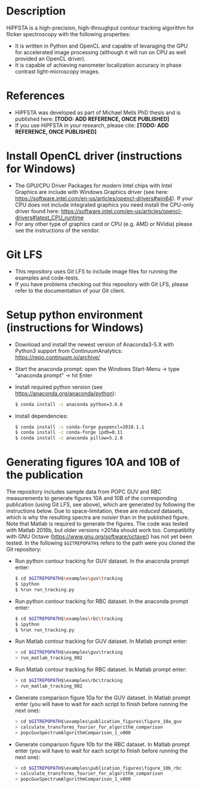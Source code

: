 # Description
HiPFSTA is a high-precision, high-throughput contour tracking algorithm for flicker spectroscopy with the following properties:
* It is written in Python and OpenCL and capable of levaraging the GPU for accelerated image processing (although it will run on CPU as well provided an OpenCL driver).
* It is capable of achieving nanometer localization accuracy in phase contrast light-microscopy images.

# References
* HiPFSTA was developed as part of Michael Mells PhD thesis and is published here: **[TODO: ADD REFERENCE, ONCE PUBLISHED]**
* If you use HiPFSTA in your research, please cite:  **[TODO: ADD REFERENCE, ONCE PUBLISHED]**

# Install OpenCL driver (instructions for Windows)
* The GPU/CPU Driver Packages for modern Intel chips with Intel Graphics are include with Windows Graphics driver (see here: https://software.intel.com/en-us/articles/opencl-drivers#win64). If your CPU does not include integrated graphics you need install the CPU-only driver found here: https://software.intel.com/en-us/articles/opencl-drivers#latest_CPU_runtime
* For any other type of graphics card or CPU (e.g. AMD or NVidia) please see the instructions of the vendor.

# Git LFS
* This repository uses Git LFS to include image files for running the examples and code-tests.
* If you have problems checking out this repository with Git LFS, please refer to the documentation of your Git client.

# Setup python environment (instructions for Windows)
* Download and install the newest version of Anaconda3-5.X with Python3 support from ContinuumAnalytics: https://repo.continuum.io/archive/
* Start the anaconda prompt: open the Windows Start-Menu -> type "anaconda prompt" -> hit Enter
* Install required python version (see https://anaconda.org/anaconda/python):
    ```sh
    $ conda install -c anaconda python=3.6.6
    ```
	 
* Install dependencies:
    ```sh
	$ conda install -c conda-forge pyopencl=2018.1.1
	$ conda install -c conda-forge ipdb=0.11
	$ conda install -c anaconda pillow=5.2.0
    ```

# Generating figures 10A and 10B of the publication
The repository includes sample data from POPC GUV and RBC measurements to generate figures 10A and 10B of the corresponding publication (using Git LFS, see above), which are generated by following the instructions below. Due to space-limitation, these are _reduced_ datasets, which is why the resulting spectra are _noisier_ than in the published figure.
Note that Matlab is required to generate the figures. The code was tested with Matlab 2016b, but older versions >2014a should work too. Compatiblity with GNU Octave (https://www.gnu.org/software/octave/) has not yet been tested.
In the following `$GITREPOPATH$` refers to the path were you cloned the Git repository:

* Run python contour tracking for GUV dataset. In the anaconda prompt enter:
    ```sh
	$ cd $GITREPOPATH$\examples\guv\tracking
	$ ipython
	$ %run run_tracking.py
    ```
	
* Run python contour tracking for RBC dataset. In the anaconda prompt enter:
    ```sh
	$ cd $GITREPOPATH$\examples\rbc\tracking
	$ ipython
	$ %run run_tracking.py
    ```
	
* Run Matlab contour tracking for GUV dataset. In Matlab prompt enter:
    ```sh
	> cd $GITREPOPATH$\examples\guv\tracking
	> run_matlab_tracking_002
    ```
	
* Run Matlab contour tracking for RBC dataset. In Matlab prompt enter:
    ```sh
	> cd $GITREPOPATH$\examples\rbc\tracking
	> run_matlab_tracking_002
    ```

* Generate comparison figure 10a for the GUV dataset. In Matlab prompt enter (you will have to wait for each script to finish before running the next one):
    ```sh
    > cd $GITREPOPATH$\examples\publication_figures\figure_10a_guv
    > calculate_transforms_fourier_for_algorithm_comparison
    > popcGuvSpectrumAlgorithmComparison_1_v000
    ```
		
* Generate comparison figure 10b for the RBC dataset. In Matlab prompt enter (you will have to wait for each script to finish before running the next one):
    ```sh
    > cd $GITREPOPATH$\examples\publication_figures\figure_10b_rbc
    > calculate_transforms_fourier_for_algorithm_comparison
    > popcGuvSpectrumAlgorithmComparison_1_v000
    ```
